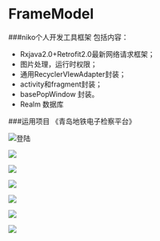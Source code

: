 # FrameModel
###niko个人开发工具框架 
包括内容：
* Rxjava2.0+Retrofit2.0最新网络请求框架；
* 图片处理，运行时权限；
* 通用RecyclerVIewAdapter封装；
* activity和fragment封装；
* basePopWindow 封装。
* Realm 数据库

###运用项目 《青岛地铁电子检察平台》

![登陆](https://github.com/NikoSoftware/FrameModel/raw/master/image/Screenshot_2017-08-10-15-25-20-162_com.westarsoft.png)  

![](https://github.com/NikoSoftware/FrameModel/raw/master/image/Screenshot_2017-08-10-15-26-57-053_com.westarsoft.png)

![](https://github.com/NikoSoftware/FrameModel/raw/master/image/Screenshot_2017-08-10-15-27-02-736_com.westarsoft.png)

![](https://github.com/NikoSoftware/FrameModel/raw/master/image/Screenshot_2017-08-15-20-04-35-533_com.westarsoft.png)

![](https://github.com/NikoSoftware/FrameModel/raw/master/image/Screenshot_2017-08-15-20-04-42-274_com.westarsoft.png)

![](https://github.com/NikoSoftware/FrameModel/raw/master/image/Screenshot_2017-08-15-20-04-49-041_com.westarsoft.png)

![](https://github.com/NikoSoftware/FrameModel/raw/master/image/Screenshot_2017-08-21-09-37-09-607_com.westarsoft.png)